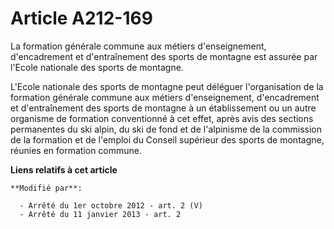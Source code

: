 # Article A212-169

La formation générale commune aux métiers d'enseignement, d'encadrement et d'entraînement des sports de montagne est assurée
par l'Ecole nationale des sports de montagne.

L'Ecole nationale des sports de montagne peut déléguer l'organisation de la formation générale commune aux métiers
d'enseignement, d'encadrement et d'entraînement des sports de montagne à un établissement ou un autre organisme de formation
conventionné à cet effet, après avis des sections permanentes du ski alpin, du ski de fond et de l'alpinisme de la commission
de la formation et de l'emploi du Conseil supérieur des sports de montagne, réunies en formation commune.

**Liens relatifs à cet article**

	**Modifié par**:

	  - Arrêté du 1er octobre 2012 - art. 2 (V)
	  - Arrêté du 11 janvier 2013 - art. 2
